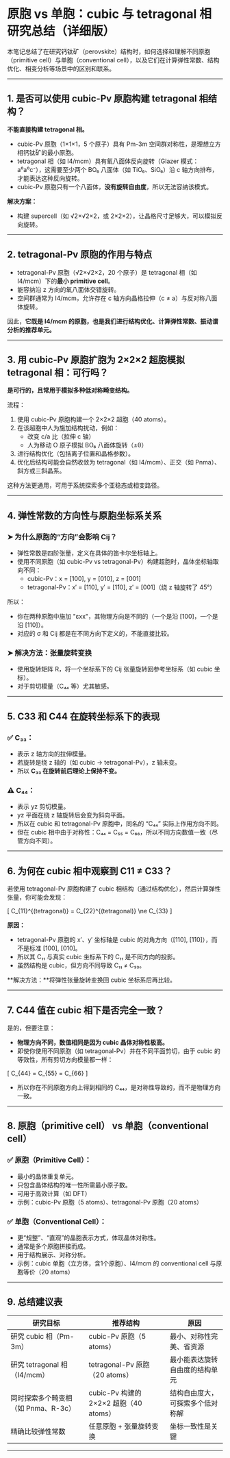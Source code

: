 # 原胞 vs 单胞：cubic 与 tetragonal 相研究总结（详细版）

本笔记总结了在研究钙钛矿（perovskite）结构时，如何选择和理解不同原胞（primitive cell）与单胞（conventional cell），以及它们在计算弹性常数、结构优化、相变分析等场景中的区别和联系。

---

## 1. 是否可以使用 cubic-Pv 原胞构建 tetragonal 相结构？

**不能直接构建 tetragonal 相。**

- cubic-Pv 原胞（1×1×1，5 个原子）具有 Pm-3m 空间群对称性，是理想立方相钙钛矿的最小原胞。
- tetragonal 相（如 I4/mcm）具有氧八面体反向旋转（Glazer 模式：a⁰a⁰c⁻），这需要至少两个 BO₆ 八面体（如 TiO₆、SiO₆）沿 c 轴方向排布，才能表达这种反向旋转。
- cubic-Pv 原胞只有一个八面体，**没有旋转自由度**，所以无法容纳该模式。

**解决方案：**
- 构建 supercell（如 √2×√2×2，或 2×2×2），让晶格尺寸足够大，可以模拟反向旋转。

---

## 2. tetragonal-Pv 原胞的作用与特点

- tetragonal-Pv 原胞（√2×√2×2，20 个原子）是 tetragonal 相（如 I4/mcm）下的**最小 primitive cell**。
- 能容纳沿 z 方向的氧八面体交错旋转。
- 空间群通常为 I4/mcm，允许存在 c 轴方向晶格拉伸（c ≠ a）与反对称八面体旋转。

因此，**它既是 I4/mcm 的原胞，也是我们进行结构优化、计算弹性常数、振动谱分析的推荐单元。**

---

## 3. 用 cubic-Pv 原胞扩胞为 2×2×2 超胞模拟 tetragonal 相：可行吗？

**是可行的，且常用于模拟多种低对称畸变结构。**

流程：
1. 使用 cubic-Pv 原胞构建一个 2×2×2 超胞（40 atoms）。
2. 在该超胞中人为施加结构扰动，例如：
   - 改变 c/a 比（拉伸 c 轴）
   - 人为移动 O 原子模拟 BO₆ 八面体旋转（±θ）
3. 进行结构优化（包括离子位置和晶格参数）。
4. 优化后结构可能会自然收敛为 tetragonal（如 I4/mcm）、正交（如 Pnma）、斜方或三斜晶系。

这种方法更通用，可用于系统探索多个亚稳态或相变路径。

---

## 4. 弹性常数的方向性与原胞坐标系关系

### ➤ 为什么原胞的“方向”会影响 Cij？
- 弹性常数是四阶张量，定义在具体的笛卡尔坐标轴上。
- 使用不同原胞（如 cubic-Pv vs tetragonal-Pv）构建超胞时，晶体坐标轴取向不同：
  - cubic-Pv：x = [100], y = [010], z = [001]
  - tetragonal-Pv：x′ = [110], y′ = [1̄10], z′ = [001]（绕 z 轴旋转了 45°）

所以：
- 你在两种原胞中施加 "εxx"，其物理方向是不同的（一个是沿 [100]，一个是沿 [110]）。
- 对应的 σ 和 Cij 都是在不同方向下定义的，不能直接比较。

### ➤ 解决方法：张量旋转变换
- 使用旋转矩阵 R，将一个坐标系下的 Cij 张量旋转回参考坐标系（如 cubic 坐标）。
- 对于剪切模量（C₄₄ 等）尤其敏感。

---

## 5. C33 和 C44 在旋转坐标系下的表现

### ✅ C₃₃：
- 表示 z 轴方向的拉伸模量。
- 若旋转是绕 z 轴的（如 cubic → tetragonal-Pv），z 轴未变。
- 所以 **C₃₃ 在旋转前后理论上保持不变。**

### ⚠️ C₄₄：
- 表示 yz 剪切模量。
- yz 平面在绕 z 轴旋转后会变为斜向平面。
- 所以在 cubic 和 tetragonal-Pv 原胞中，同名的 “C₄₄” 实际上作用方向不同。
- 但在 cubic 相中由于对称性：C₄₄ = C₅₅ = C₆₆，所以不同方向数值一致（尽管方向不同）。

---

## 6. 为何在 cubic 相中观察到 C11 ≠ C33？

若使用 tetragonal-Pv 原胞构建了 cubic 相结构（通过结构优化），然后计算弹性张量，你可能会发现：

\[ C_{11}^{(tetragonal)} = C_{22}^{(tetragonal)} \ne C_{33} \]

**原因：**
- tetragonal-Pv 原胞的 x′、y′ 坐标轴是 cubic 的对角方向（[110], [1̄10]），而不是标准 [100], [010]。
- 所以其 C₁₁ 与真实 cubic 坐标系下的 C₁₁ 是不同方向的投影。
- 虽然结构是 cubic，但方向不同导致 C₁₁ ≠ C₃₃。

**解决方法：**将弹性张量旋转变换回 cubic 坐标系后再比较。

---

## 7. C44 值在 cubic 相下是否完全一致？

是的，但要注意：
- **物理方向不同，数值相同是因为 cubic 晶体对称性极高。**
- 即使你使用不同原胞（如 tetragonal-Pv）并在不同平面剪切，由于 cubic 的等效性，所有剪切方向模量都一样：

\[ C_{44} = C_{55} = C_{66} \]

- 所以你在不同原胞方向上得到相同的 C₄₄，是对称性导致的，而不是物理方向一致。

---

## 8. 原胞（primitive cell） vs 单胞（conventional cell）

### ✅ 原胞（Primitive Cell）：
- 最小的晶体重复单元。
- 只包含晶体结构的唯一性所需最小原子数。
- 可用于高效计算（如 DFT）
- 示例：cubic-Pv 原胞（5 atoms）、tetragonal-Pv 原胞（20 atoms）

### ✅ 单胞（Conventional Cell）：
- 更“规整”、“直观”的晶胞表示方式，体现晶体对称性。
- 通常是多个原胞拼接而成。
- 用于结构展示、对称分析。
- 示例：cubic 单胞（立方体，含1个原胞）、I4/mcm 的 conventional cell 与原胞等价（20 atoms）

---

## 9. 总结建议表

| 研究目标 | 推荐结构 | 原因 |
|-----------|-------------|-------|
| 研究 cubic 相（Pm-3m） | cubic-Pv 原胞（5 atoms） | 最小、对称性完美、省资源 |
| 研究 tetragonal 相（I4/mcm） | tetragonal-Pv 原胞（20 atoms） | 最小能表达旋转自由度的结构单元 |
| 同时探索多个畸变相（如 Pnma、R-3c） | cubic-Pv 构建的 2×2×2 超胞（40 atoms） | 结构自由度大，可探索多个低对称解 |
| 精确比较弹性常数 | 任意原胞 + 张量旋转变换 | 坐标一致性是关键 |

---


